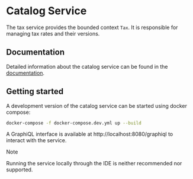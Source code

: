 # Catalog Service

The tax service provides the bounded context `Tax`. It is responsible for managing tax rates and their versions.

## Documentation

Detailed information about the catalog service can be found in the [documentation](https://misarch.github.io/docs/docs/dev-manuals/services/catalog).


## Getting started

A development version of the catalog service can be started using docker compose:

```bash
docker-compose -f docker-compose.dev.yml up --build
```
A GraphiQL interface is available at http://localhost:8080/graphiql to interact with the service.

> [!NOTE]
> Running the service locally through the IDE is neither recommended nor supported.